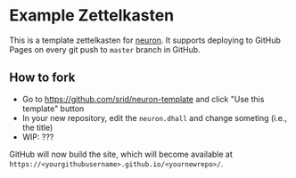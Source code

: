 # Example Zettelkasten

This is a template zettelkasten for [neuron](https://neuron.zettel.page/). It supports deploying to GitHub Pages on every git push to `master` branch in GitHub.

## How to fork

- Go to <https://github.com/srid/neuron-template> and click "Use this template" button
- In your new repository, edit the `neuron.dhall` and change someting (i.e., the title)
- WIP: ??? 

GitHub will now build the site, which will become available at `https://<yourgithubusername>.github.io/<yournewrepo>/`.
